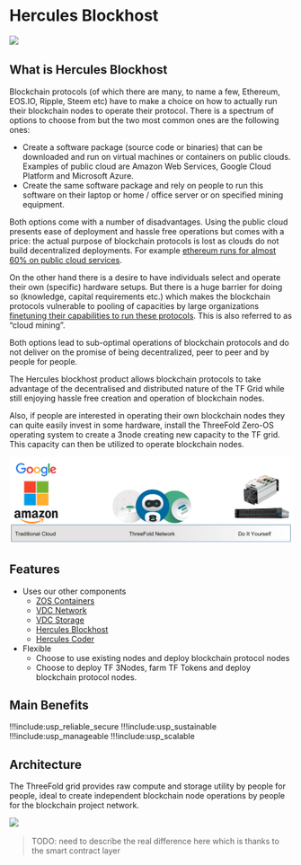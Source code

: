 # Hercules Blockhost

![](./img/bh1.png)

## What is Hercules Blockhost

Blockchain protocols (of which there are many, to name a few, Ethereum, EOS.IO, Ripple, Steem etc) have to make a choice on how to actually run their blockchain nodes to operate their protocol.  There is a spectrum of options to choose from but the two most common ones are the following ones:

*   Create a software package (source code or binaries) that can be downloaded and run on virtual machines or  containers on public clouds.  Examples of public cloud are Amazon Web Services, Google Cloud Platform  and Microsoft Azure.
*   Create the same software package and rely on people to run this software on their laptop or home / office server or on specified mining equipment.

Both options come with a number of disadvantages.  Using the public cloud presents ease of deployment and hassle free operations but comes with a price:  the actual purpose of blockchain protocols is lost as clouds do not build decentralized deployments.  For example [ethereum runs for almost 60% on public cloud services](https://thenextweb.com/hardfork/2019/09/23/ethereum-nodes-cloud-services-amazon-web-services-blockchain-hosted-decentralization/).  

On the other hand there is a  desire to have individuals select and operate their own (specific) hardware setups. But there is a huge barrier for doing so (knowledge, capital requirements etc.) which makes the blockchain protocols vulnerable to pooling of capacities by large organizations [finetuning their capabilities to run these protocols](https://www.newsbtc.com/2018/04/18/consolidation-in-cryptocurrency-mining-industry-to-pressure-the-price-of-bitcoin/).  This is also referred to as “cloud mining”.

Both options lead to sub-optimal operations of blockchain protocols and do not deliver on the promise of being decentralized, peer to peer and  by people for people.

The Hercules blockhost product allows blockchain protocols to take advantage of the decentralised and distributed nature of the TF Grid while still enjoying hassle free creation and operation of blockchain nodes. 

Also, if people are interested in operating their own blockchain nodes they can quite easily invest in some hardware, install the ThreeFold Zero-OS operating system to create a 3node creating new capacity to the TF grid.  This capacity can then be utilized to operate blockchain nodes. 

![](img/bh2.png)


## Features
* Uses our other components
    - [ZOS Containers](zos_container)
    - [VDC Network](vdc_network)
    - [VDC Storage](vdc_storage)
    - [Hercules Blockhost](hercules_blockhost)
    - [Hercules Coder](hercules_coder)
*   Flexible
    * Choose to use existing nodes and deploy blockchain protocol nodes
    * Choose to deploy TF 3Nodes, farm TF Tokens and deploy blockchain protocol nodes.

## Main Benefits

!!!include:usp_reliable_secure
!!!include:usp_sustainable
!!!include:usp_manageable
!!!include:usp_scalable

## Architecture

The ThreeFold grid provides raw compute and storage utility by people for people, ideal to create independent blockchain node operations by people for the blockchain project network.


![](./img/bh3.png)



>TODO: need to describe the real difference here which is thanks to the smart contract layer
